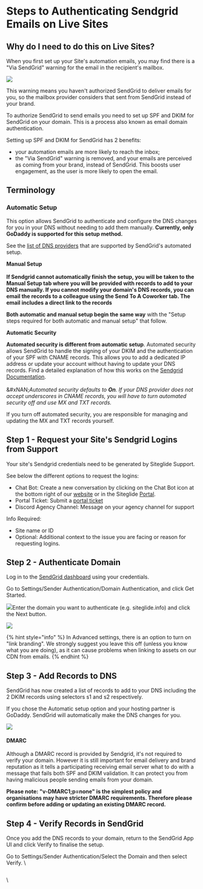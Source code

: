 # Steps to Authenticating Sendgrid Emails on Live Sites

## Why do I need to do this on Live Sites?

When you first set up your Site's automation emails, you may find there is a "Via SendGrid" warning for the email in the recipient's mailbox.

![](https://cdn.getgist.com/attachment_images/5bc835fe45f7b27deebdcb3cca91376612c8d53bcb3fa4b77588eabbcfbe8f611704289927573.png)

This warning means you haven't authorized SendGrid to deliver emails for you, so the mailbox provider considers that sent from SendGrid instead of your brand.

To authorize SendGrid to send emails you need to set up SPF and DKIM for SendGrid on your domain. This is a process also known as email domain authentication.

Setting up SPF and DKIM for SendGrid has 2 benefits:

* your automation emails are more likely to reach the inbox;
* the "Via SendGrid" warning is removed, and your emails are perceived as coming from your brand, instead of SendGrid. This boosts user engagement, as the user is more likely to open the email.

## Terminology <a href="#ispasted" id="ispasted"></a>

### **Automatic Setup**

This option allows SendGrid to authenticate and configure the DNS changes for you in your DNS without needing to add them manually. **Currently, only GoDaddy is supported for this setup method.**

See the [list of DNS providers](https://docs.sendgrid.com/ui/account-and-settings/how-to-set-up-domain-authentication#dns-providers-supported-by-twilio-sendgrids-automated-setup) that are supported by SendGrid's automated setup.

**Manual Setup**\
\
**If Sendgrid cannot automatically finish the setup, you will be taken to the Manual Setup tab where you will be provided with records to add to your DNS manually. If you cannot modify your domain's DNS records, you can email the records to a colleague using the Send To A Coworker tab. The email includes a direct link to the records**

**Both automatic and manual setup begin the same way** with the "Setup steps required for both automatic and manual setup" that follow.

**Automatic Security**

**Automated security is different from automatic setup**. Automated security allows SendGrid to handle the signing of your DKIM and the authentication of your SPF with CNAME records. This allows you to add a dedicated IP address or update your account without having to update your DNS records. Find a detailed explanation of how this works on the [Sendgrid Documentation](https://docs.sendgrid.com/ui/account-and-settings/how-to-set-up-domain-authentication#twilio-sendgrids-dns-records).\
\
&#xNAN;_&#x41;utomated security defaults to **On**. If your DNS provider does not accept underscores in CNAME records, you will have to turn automated security off and use MX and TXT records._

If you turn off automated security, you are responsible for managing and updating the MX and TXT records yourself.

## Step 1 - Request your Site's Sendgrid Logins from Support

Your site's Sendgrid credentials need to be generated by Siteglide Support.

See below the different options to request the logins:

* Chat Bot: Create a new conversation by clicking on the Chat Bot icon at the bottom right of our [website](https://www.siteglide.com/) or in the Siteglide [Portal](https://admin.siteglide.com/).
* Portal Ticket: Submit a [portal ticket](https://admin.siteglide.com/#/portal/tickets)
* Discord Agency Channel: Message on your agency channel for support

Info Required:

* Site name or ID
* Optional: Additional context to the issue you are facing or reason for requesting logins.

## Step 2 - Authenticate Domain <a href="#ispasted" id="ispasted"></a>

Log in to the [SendGrid dashboard](https://app.sendgrid.com/login) using your credentials.

Go to Settings/Sender Authentication/Domain Authentication, and click Get Started.

![](https://cdn.getgist.com/attachment_images/9e74916ad417d94a6add0374c084e4e7b9d1af6fe0b09c5ad77ba8c9fe0a26f4Sendgrid%20Authenticate%20Domain%20Screenshot%20.png)Enter the domain you want to authenticate (e.g. siteglide.info) and click the Next button.

![](https://cdn.getgist.com/attachment_images/152b1371ddfa2ec03c7d6a4967a33a035146e8dc81c4b875492a80c38eed926eFrom%20Domain%20Set%20Up.png)

{% hint style="info" %}
In Advanced settings, there is an option to turn on "link branding". We strongly suggest you leave this off (unless you know what you are doing), as it can cause problems when linking to assets on our CDN from emails.
{% endhint %}

## Step 3 - Add Records to DNS

SendGrid has now created a list of records to add to your DNS including the 2 DKIM records using selectors s1 and s2 respectively.

If you chose the Automatic setup option and your hosting partner is GoDaddy. SendGrid will automatically make the DNS changes for you.

![](https://cdn.getgist.com/attachment_images/1cce43d4da32a3965054cbe3e01342e95aa3cde24862c5dd199eee6c0404b1a9Install%20DNS%20Records.png)

#### DMARC

Although a DMARC record is provided by Sendgrid, it's not required to verify your domain. However it is still important for email delivery and brand reputation as it tells a participating receiving email server what to do with a message that fails both SPF and DKIM validation. It can protect you from having malicious people sending emails from your domain.

**Please note: "v-DMARC1;p=none" is the simplest policy and organisations may have stricter DMARC requirements. Therefore please confirm before adding or updating an existing DMARC record.**

## Step 4 - Verify Records in SendGrid

Once you add the DNS records to your domain, return to the SendGrid App UI and click Verify to finalise the setup.

Go to Settings/Sender Authentication/Select the Domain and then select Verify. \\

<figure><img src="https://cdn.getgist.com/attachment_images/c062e35811e98ce7649c1246bf39c6f4f19343b0ac56d8be097dcc681bff91a8Screenshot%202024-01-24%20at%2013.49.23.png" alt=""><figcaption></figcaption></figure>

\\
